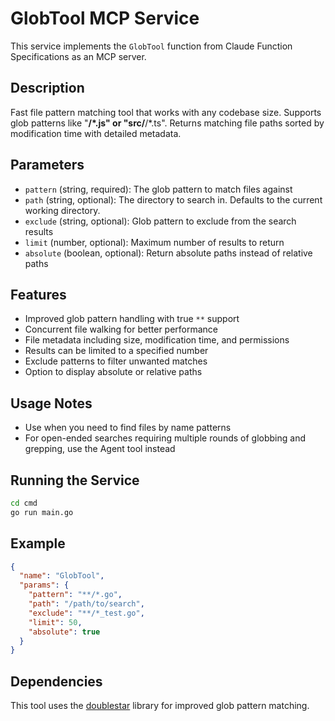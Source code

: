 # GlobTool MCP Service

This service implements the `GlobTool` function from Claude Function Specifications as an MCP server.

## Description

Fast file pattern matching tool that works with any codebase size. Supports glob patterns like "**/*.js" or "src/**/*.ts". Returns matching file paths sorted by modification time with detailed metadata.

## Parameters

- `pattern` (string, required): The glob pattern to match files against
- `path` (string, optional): The directory to search in. Defaults to the current working directory.
- `exclude` (string, optional): Glob pattern to exclude from the search results
- `limit` (number, optional): Maximum number of results to return
- `absolute` (boolean, optional): Return absolute paths instead of relative paths

## Features

- Improved glob pattern handling with true `**` support
- Concurrent file walking for better performance
- File metadata including size, modification time, and permissions
- Results can be limited to a specified number
- Exclude patterns to filter unwanted matches
- Option to display absolute or relative paths

## Usage Notes

- Use when you need to find files by name patterns
- For open-ended searches requiring multiple rounds of globbing and grepping, use the Agent tool instead

## Running the Service

```bash
cd cmd
go run main.go
```

## Example

```json
{
  "name": "GlobTool",
  "params": {
    "pattern": "**/*.go",
    "path": "/path/to/search",
    "exclude": "**/*_test.go",
    "limit": 50,
    "absolute": true
  }
}
```

## Dependencies

This tool uses the [doublestar](https://github.com/bmatcuk/doublestar) library for improved glob pattern matching.